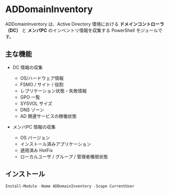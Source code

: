 ﻿# ADDomainInventory

ADDomainInventory は、Active Directory 環境における **ドメインコントローラ（DC）** と **メンバPC** のインベントリ情報を収集する PowerShell モジュールです。

## 主な機能

- DC 情報の収集
  - OS/ハードウェア情報
  - FSMO / サイト / 役割
  - レプリケーション状態・失敗情報
  - GPO 一覧
  - SYSVOL サイズ
  - DNS ゾーン
  - AD 関連サービスの稼働状態

- メンバPC 情報の収集
  - OS バージョン
  - インストール済みアプリケーション
  - 適用済み HotFix
  - ローカルユーザ / グループ / 管理者権限状態

## インストール

```powershell
Install-Module -Name ADDomainInventory -Scope CurrentUser
